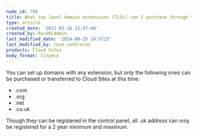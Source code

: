 ```yaml
---
node_id: 708
title: What top level domain extensions (TLDs) can I purchase through the control panel?
type: article
created_date: '2011-03-16 21:57:40'
created_by: RackKCAdmin
last_modified_date: '2014-08-25 14:5723'
last_modified_by: rose.contreras
products: Cloud Sites
body_format: tinymce
---
```


You can set up domains with any extension, but only the following ones
can be purchased or transferred to Cloud Sites at this time:

-   .com
-   .org
-   .net
-   .co.uk

Though they can be registered in the control panel, all .uk address can
only be registered for a 2 year minimum and maximum.

